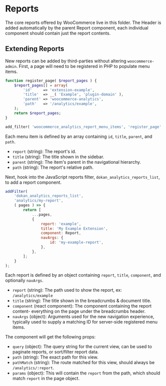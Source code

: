 # Reports

The core reports offered by WooCommerce live in this folder. The Header is added automatically by the parent Report component, each individual component should contain just the report contents.

## Extending Reports

New reports can be added by third-parties without altering `woocommerce-admin`. First, a page will need to be registered in PHP to populate menu items.

```php
function register_page( $report_pages ) {
	$report_pages[] = array(
		'id'     => 'extension-example',
		'title'  => __( 'Example', 'plugin-domain' ),
		'parent' => 'woocommerce-analytics',
		'path'   => '/analytics/example',
	);
	return $report_pages;
}

add_filter( 'woocommerce_analytics_report_menu_items', 'register_page' );
```

Each menu item is defined by an array containing `id`, `title`, `parent`, and `path`.

-   `report` (string): The report's id.
-   `title` (string): The title shown in the sidebar.
-   `parent` (string): The item's parent in the navigational hierarchy.
-   `path` (string): The report's relative path.

Next, hook into the JavaScript reports filter, `dokan_analytics_reports_list`, to add a report component.

```js
addFilter(
	'dokan_analytics_reports_list',
	'analytics/my-report',
	( pages ) => {
		return [
			...pages,
			{
				report: 'example',
				title: 'My Example Extension',
				component: Report,
				navArgs: {
					id: 'my-example-report',
				},
			},
		];
	}
);
```

Each report is defined by an object containing `report`, `title`, `component`, and optionally `navArgs`.

-   `report` (string): The path used to show the report, ex: `/analytics/example`
-   `title` (string): The title shown in the breadcrumbs & document title.
-   `component` (react component): The component containing the report content- everything on the page under the breadcrumbs header.
-   `navArgs` (object): Arguments used for the new navigation experience, typically used to supply a matching ID for server-side registered menu items.

The component will get the following props:

-   `query` (object): The query string for the current view, can be used to paginate reports, or sort/filter report data.
-   `path` (string): The exact path for this view.
-   `pathMatch` (string): The route matched for this view, should always be `/analytics/:report`.
-   `params` (object): This will contain the `report` from the path, which should match `report` in the page object.
